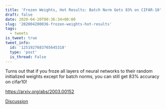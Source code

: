 ```yaml
---
title: 'Frozen Weights, Hot Results: Batch Norm Gets 83% on CIFAR-10'
draft: false
date: 2020-04-20T00:36:34+00:00
slug: '202004200036-frozen-weights-hot-results'
tags:
  - tweets
is_tweet: true
tweet_info:
  id: '1251927683765645318'
  type: 'post'
  is_thread: False
---
```




Turns out that if you froze all layers of neural networks to their random initialized weights except for batch norms, you can still get 83% accuracy on cifar10!

<https://arxiv.org/abs/2003.00152>

[Discussion](https://x.com/sytelus/status/1251927683765645318)
